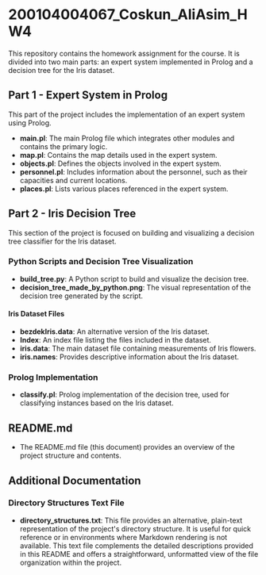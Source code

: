 # 200104004067_Coskun_AliAsim_HW4

This repository contains the homework assignment for the course. It is divided into two main parts: an expert system implemented in Prolog and a decision tree for the Iris dataset.

## Part 1 - Expert System in Prolog

This part of the project includes the implementation of an expert system using Prolog.

- **main.pl**: The main Prolog file which integrates other modules and contains the primary logic.
- **map.pl**: Contains the map details used in the expert system.
- **objects.pl**: Defines the objects involved in the expert system.
- **personnel.pl**: Includes information about the personnel, such as their capacities and current locations.
- **places.pl**: Lists various places referenced in the expert system.

## Part 2 - Iris Decision Tree

This section of the project is focused on building and visualizing a decision tree classifier for the Iris dataset.

### Python Scripts and Decision Tree Visualization

- **build_tree.py**: A Python script to build and visualize the decision tree.
- **decision_tree_made_by_python.png**: The visual representation of the decision tree generated by the script.

#### Iris Dataset Files

- **bezdekIris.data**: An alternative version of the Iris dataset.
- **Index**: An index file listing the files included in the dataset.
- **iris.data**: The main dataset file containing measurements of Iris flowers.
- **iris.names**: Provides descriptive information about the Iris dataset.

### Prolog Implementation

- **classify.pl**: Prolog implementation of the decision tree, used for classifying instances based on the Iris dataset.

## README.md

- The README.md file (this document) provides an overview of the project structure and contents.

## Additional Documentation

### Directory Structures Text File

- **directory_structures.txt**: This file provides an alternative, plain-text representation of the project's directory structure. It is useful for quick reference or in environments where Markdown rendering is not available. This text file complements the detailed descriptions provided in this README and offers a straightforward, unformatted view of the file organization within the project.

